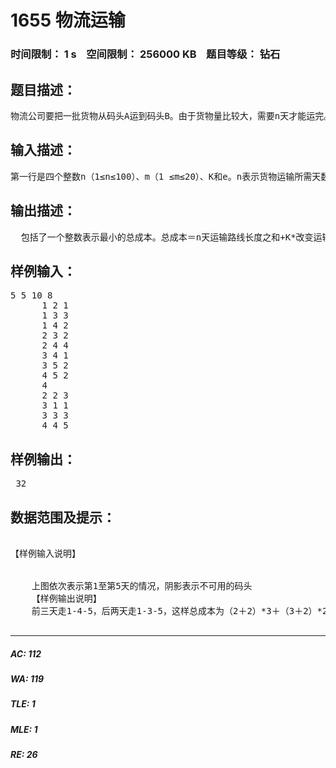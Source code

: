 # 1655 物流运输   
### 时间限制： 1 s&nbsp;&nbsp;&nbsp;&nbsp;空间限制： 256000 KB&nbsp;&nbsp;&nbsp;&nbsp;题目等级： 钻石  
## 题目描述：  

<pre>
物流公司要把一批货物从码头A运到码头B。由于货物量比较大，需要n天才能运完。货物运输过程中一般要转停好几个码头。物流公司通常会设计一条固定的运输路线，以便对整个运输过程实施严格的管理和跟踪。由于各种因素的存在，有的时候某个码头会无法装卸货物。这时候就必须修改运输路线，让货物能够按时到达目的地。但是修改路线是一件十分麻烦的事情，会带来额外的成本。因此物流公司希望能够订一个n天的运输计划，使得总成本尽可能地小。
</pre>
  
  
## 输入描述：  

<pre>
第一行是四个整数n（1≤n≤100）、m（1 ≤m≤20）、K和e。n表示货物运输所需天数，m表示码头总数，K表示每次修改运输路线所需成本。接下来e行每行是一条航线描述，包括了三个整数，依次表示航线连接的两个码头编号以及航线长度（＞0）。其中码头A编号为1，码头B编号为m。单位长度的运输费用为1。航线是双向的。再接下来一行是一个整数d，后面的d行每行是三个整数P (1＜P＜m），a，b (1 ≤a≤b ≤n)。表示编号为P的码头从第a天到第b天无法装卸货物（含头尾）。同一个码头有可能在多个时间段内不可用。但任何时间都存在至少一条从码头A到码头B的运输路线。
</pre>
  
  
## 输出描述：  

<pre>
  包括了一个整数表示最小的总成本。总成本＝n天运输路线长度之和+K*改变运输路线的次数。
</pre>
  
  
## 样例输入：  

<pre>
5 5 10 8
      1 2 1
      1 3 3
      1 4 2
      2 3 2
      2 4 4
      3 4 1
      3 5 2
      4 5 2
      4
      2 2 3
      3 1 1
      3 3 3
      4 4 5
</pre>
  
  
## 样例输出：  

<pre>
 32
</pre>
  
  
## 数据范围及提示：  

<pre>

【样例输入说明】  

 
    上图依次表示第1至第5天的情况，阴影表示不可用的码头
    【样例输出说明】
    前三天走1-4-5，后两天走1-3-5，这样总成本为（2＋2）*3＋（3＋2）*2＋10＝32。

</pre>
  
  
***  

##### AC: 112  
##### WA: 119  
##### TLE: 1  
##### MLE: 1  
##### RE: 26  
